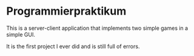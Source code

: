 # Programmierpraktikum

This is a server-client application that implements two simple games in a simple GUI.

It is the first project I ever did and is still full of errors.
